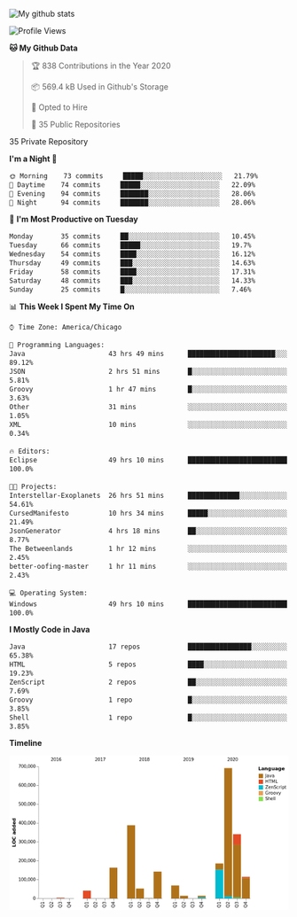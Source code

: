 ![My github stats](https://github-readme-stats.vercel.app/api?username=romvoid95&theme=gruvbox&include_all_commits=true&show_icons=true")

<!--START_SECTION:waka-->
![Profile Views](http://img.shields.io/badge/Profile%20Views-1-blue)

**🐱 My Github Data** 

> 🏆 838 Contributions in the Year 2020
 > 
> 📦 569.4 kB Used in Github's Storage 
 > 
> 💼 Opted to Hire
 > 
> 📜 35 Public Repositories 
 > 
35 Private Repository 
 > 
**I'm a Night 🦉** 

```text
🌞 Morning    73 commits     █████░░░░░░░░░░░░░░░░░░░░   21.79% 
🌆 Daytime    74 commits     █████░░░░░░░░░░░░░░░░░░░░   22.09% 
🌃 Evening    94 commits     ███████░░░░░░░░░░░░░░░░░░   28.06% 
🌙 Night      94 commits     ███████░░░░░░░░░░░░░░░░░░   28.06%

```
📅 **I'm Most Productive on Tuesday** 

```text
Monday       35 commits     ██░░░░░░░░░░░░░░░░░░░░░░░   10.45% 
Tuesday      66 commits     █████░░░░░░░░░░░░░░░░░░░░   19.7% 
Wednesday    54 commits     ████░░░░░░░░░░░░░░░░░░░░░   16.12% 
Thursday     49 commits     ███░░░░░░░░░░░░░░░░░░░░░░   14.63% 
Friday       58 commits     ████░░░░░░░░░░░░░░░░░░░░░   17.31% 
Saturday     48 commits     ███░░░░░░░░░░░░░░░░░░░░░░   14.33% 
Sunday       25 commits     █░░░░░░░░░░░░░░░░░░░░░░░░   7.46%

```


📊 **This Week I Spent My Time On** 

```text
⌚︎ Time Zone: America/Chicago

💬 Programming Languages: 
Java                     43 hrs 49 mins      ██████████████████████░░░   89.12% 
JSON                     2 hrs 51 mins       █░░░░░░░░░░░░░░░░░░░░░░░░   5.81% 
Groovy                   1 hr 47 mins        █░░░░░░░░░░░░░░░░░░░░░░░░   3.63% 
Other                    31 mins             ░░░░░░░░░░░░░░░░░░░░░░░░░   1.05% 
XML                      10 mins             ░░░░░░░░░░░░░░░░░░░░░░░░░   0.34%

🔥 Editors: 
Eclipse                  49 hrs 10 mins      █████████████████████████   100.0%

🐱‍💻 Projects: 
Interstellar-Exoplanets  26 hrs 51 mins      █████████████░░░░░░░░░░░░   54.61% 
CursedManifesto          10 hrs 34 mins      █████░░░░░░░░░░░░░░░░░░░░   21.49% 
JsonGenerator            4 hrs 18 mins       ██░░░░░░░░░░░░░░░░░░░░░░░   8.77% 
The Betweenlands         1 hr 12 mins        ░░░░░░░░░░░░░░░░░░░░░░░░░   2.45% 
better-oofing-master     1 hr 11 mins        ░░░░░░░░░░░░░░░░░░░░░░░░░   2.43%

💻 Operating System: 
Windows                  49 hrs 10 mins      █████████████████████████   100.0%

```

**I Mostly Code in Java** 

```text
Java                     17 repos            ████████████████░░░░░░░░░   65.38% 
HTML                     5 repos             ████░░░░░░░░░░░░░░░░░░░░░   19.23% 
ZenScript                2 repos             ██░░░░░░░░░░░░░░░░░░░░░░░   7.69% 
Groovy                   1 repo              █░░░░░░░░░░░░░░░░░░░░░░░░   3.85% 
Shell                    1 repo              █░░░░░░░░░░░░░░░░░░░░░░░░   3.85%

```


**Timeline**

![Chart not found](https://raw.githubusercontent.com/ROMVoid95/ROMVoid95/master/charts/bar_graph.png) 


<!--END_SECTION:waka-->

